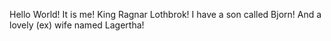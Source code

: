 Hello World!
It is me!
King Ragnar Lothbrok!
I have a son called Bjorn!
And a lovely (ex) wife named Lagertha!